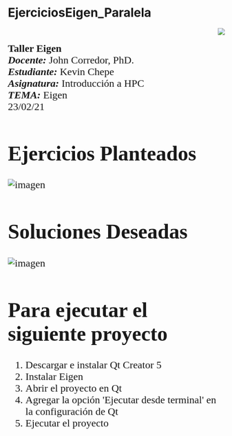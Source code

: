 # EjerciciosEigen_Paralela

<div> 
<img src="https://res-5.cloudinary.com/crunchbase-production/image/upload/c_lpad,h_256,w_256,f_auto,q_auto:eco/v1455514364/pim02bzqvgz0hibsra41.png" align="right"><br><br><FONT FACE="times new roman" SIZE=5>
<b> Taller Eigen </b>
<br>
<i><b>Docente:</b></i> John Corredor, PhD.
<br>
<i><b>Estudiante:</b></i> Kevin Chepe
<br>
<i><b>Asignatura:</b></i> Introducción a HPC
<br>
<i><b>TEMA:</b></i> Eigen
<br>
23/02/21
<br>
</p>

# Ejercicios Planteados
  ![imagen](https://user-images.githubusercontent.com/79543099/186307070-3d4fe743-9871-4b79-863d-d76b6986595f.png)
# Soluciones Deseadas
  ![imagen](https://user-images.githubusercontent.com/79543099/186307301-45cf9428-1117-41f6-8cbe-2cadcbeb1b70.png)
# Para ejecutar el siguiente proyecto


1. Descargar e instalar Qt Creator 5
2. Instalar Eigen
3. Abrir el proyecto en Qt
4. Agregar la opción 'Ejecutar desde terminal' en la configuración de Qt
5. Ejecutar el proyecto

